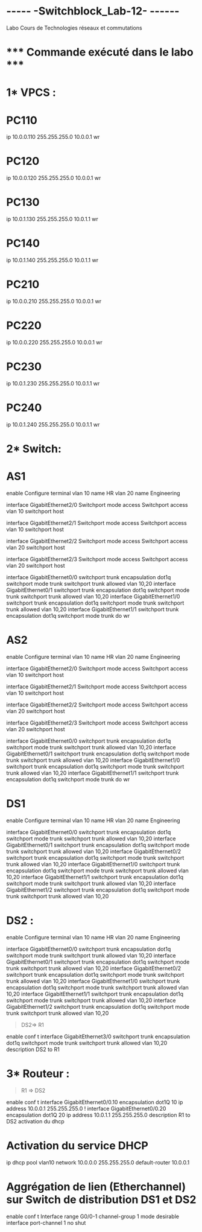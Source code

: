 # -----   -Switchblock_Lab-12-   ------
Labo Cours de Technologies réseaux et commutations

# *** Commande exécuté dans le labo ***

# 1* VPCS :

# PC110
ip 10.0.0.110 255.255.255.0 10.0.0.1
wr

# PC120
ip 10.0.0.120 255.255.255.0 10.0.0.1
wr

# PC130
ip 10.0.1.130 255.255.255.0 10.0.1.1
wr

# PC140
ip 10.0.1.140 255.255.255.0 10.0.1.1
wr

# PC210
ip 10.0.0.210 255.255.255.0 10.0.0.1
wr

# PC220
ip 10.0.0.220 255.255.255.0 10.0.0.1
wr

# PC230
ip 10.0.1.230 255.255.255.0 10.0.1.1
wr

# PC240
ip 10.0.1.240 255.255.255.0 10.0.1.1
wr

# 2* Switch:

# AS1

enable 
Configure terminal
vlan 10
name HR
vlan 20
name Engineering

interface GigabitEthernet2/0
Switchport mode access
Switchport access vlan 10
switchport host

interface GigabitEthernet2/1
Switchport mode access
Switchport access vlan 10
switchport host

interface GigabitEthernet2/2
Switchport mode access
Switchport access vlan 20
switchport host

interface GigabitEthernet2/3
Switchport mode access
Switchport access vlan 20
switchport host

interface GigabitEthernet0/0
    switchport trunk encapsulation dot1q
 switchport mode trunk
 switchport trunk allowed vlan 10,20
 interface GigabitEthernet0/1
    switchport trunk encapsulation dot1q
 switchport mode trunk
  switchport trunk allowed vlan 10,20
 interface GigabitEthernet1/0
    switchport trunk encapsulation dot1q
 switchport mode trunk
 switchport trunk allowed vlan 10,20
 interface GigabitEthernet1/1
    switchport trunk encapsulation dot1q
 switchport mode trunk
do wr

# AS2

enable 
Configure terminal
vlan 10
name HR
vlan 20
name Engineering

interface GigabitEthernet2/0
Switchport mode access
Switchport access vlan 10
switchport host

interface GigabitEthernet2/1
Switchport mode access
Switchport access vlan 10
switchport host

interface GigabitEthernet2/2
Switchport mode access
Switchport access vlan 20
switchport host

interface GigabitEthernet2/3
Switchport mode access
Switchport access vlan 20
switchport host

interface GigabitEthernet0/0
    switchport trunk encapsulation dot1q
 switchport mode trunk
 switchport trunk allowed vlan 10,20
 interface GigabitEthernet0/1
    switchport trunk encapsulation dot1q
 switchport mode trunk
  switchport trunk allowed vlan 10,20
 interface GigabitEthernet1/0
    switchport trunk encapsulation dot1q
 switchport mode trunk
 switchport trunk allowed vlan 10,20
 interface GigabitEthernet1/1
    switchport trunk encapsulation dot1q
 switchport mode trunk
 do wr
 
# DS1
 
enable 
Configure terminal
vlan 10
name HR
vlan 20
name Engineering

 interface GigabitEthernet0/0
    switchport trunk encapsulation dot1q
 switchport mode trunk
 switchport trunk allowed vlan 10,20
 interface GigabitEthernet0/1
    switchport trunk encapsulation dot1q
 switchport mode trunk
 switchport trunk allowed vlan 10,20
 interface GigabitEthernet0/2
    switchport trunk encapsulation dot1q
 switchport mode trunk
 switchport trunk allowed vlan 10,20
 interface GigabitEthernet1/0
    switchport trunk encapsulation dot1q
 switchport mode trunk
 switchport trunk allowed vlan 10,20
 interface GigabitEthernet1/1
    switchport trunk encapsulation dot1q
 switchport mode trunk
 switchport trunk allowed vlan 10,20
 interface GigabitEthernet1/2
    switchport trunk encapsulation dot1q
 switchport mode trunk
 switchport trunk allowed vlan 10,20

# DS2 :

enable 
Configure terminal
vlan 10
name HR
vlan 20
name Engineering
 
 interface GigabitEthernet0/0
    switchport trunk encapsulation dot1q
 switchport mode trunk
 switchport trunk allowed vlan 10,20
 interface GigabitEthernet0/1
    switchport trunk encapsulation dot1q
 switchport mode trunk
 switchport trunk allowed vlan 10,20
 interface GigabitEthernet0/2
    switchport trunk encapsulation dot1q
 switchport mode trunk
 switchport trunk allowed vlan 10,20
 interface GigabitEthernet1/0
    switchport trunk encapsulation dot1q
 switchport mode trunk
 switchport trunk allowed vlan 10,20
 interface GigabitEthernet1/1
    switchport trunk encapsulation dot1q
 switchport mode trunk
 switchport trunk allowed vlan 10,20
 interface GigabitEthernet1/2
    switchport trunk encapsulation dot1q
 switchport mode trunk
 switchport trunk allowed vlan 10,20
 
> DS2=> R1

enable
conf t
interface GigabitEthernet3/0
switchport trunk encapsulation dot1q
switchport mode trunk
switchport trunk allowed vlan 10,20
description DS2 to R1
 
# 3* Routeur :

> R1 => DS2

enable
conf t
interface GigabitEthernet0/0.10
encapsulation dot1Q 10
ip address 10.0.0.1 255.255.255.0
!
interface GigabitEthernet0/0.20
encapsulation dot1Q 20
ip address 10.0.1.1 255.255.255.0
description R1 to DS2
activation du dhcp
 
# Activation du service DHCP

ip dhcp pool vlan10
network 10.0.0.0 255.255.255.0
default-router 10.0.0.1

# Aggrégation de lien (Etherchannel) sur Switch de distribution DS1 et DS2

enable
conf t
Interface range  G0/0-1
channel-group 1 mode desirable
interface port-channel 1
no shut
